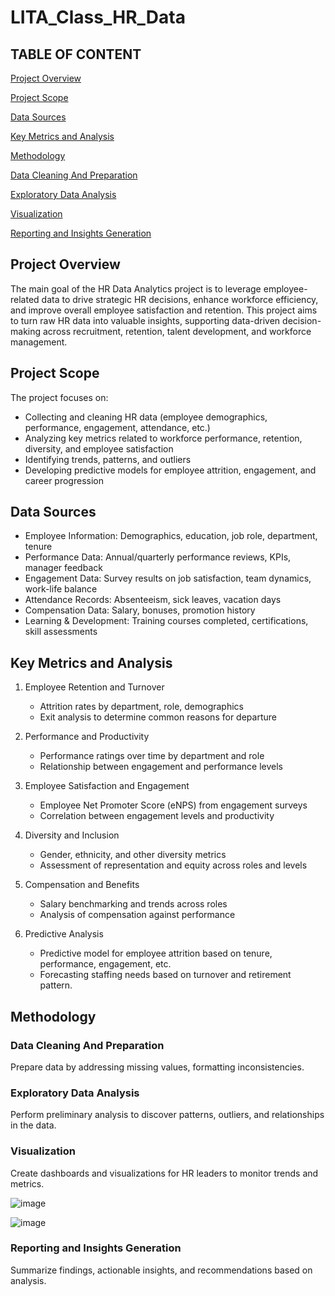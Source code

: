 # LITA_Class_HR_Data


## TABLE OF CONTENT

[Project Overview](#project-overview)

[ Project Scope](#project-scope)

[ Data Sources](#data-sources)

[Key Metrics and Analysis](#key-metrics-and-analysis)

[Methodology](#methodology)

[Data Cleaning And Preparation](#data-cleaning-and-preparation)

[Exploratory Data Analysis](#exploratory-data-analysis)

[Visualization](#visualization)

[Reporting and Insights Generation](#reporting-and-insights-generation)




## Project Overview

The main goal of the HR Data Analytics project is to leverage employee-related data to drive strategic HR decisions, enhance workforce efficiency, and improve overall employee satisfaction and retention. 
This project aims to turn raw HR data into valuable insights, supporting data-driven decision-making across recruitment, retention, talent development, and workforce management.

## Project Scope
The project focuses on:

   -  Collecting and cleaning HR data (employee demographics, performance, engagement, attendance, etc.)
   - Analyzing key metrics related to workforce performance, retention, diversity, and employee satisfaction
   - Identifying trends, patterns, and outliers
   - Developing predictive models for employee attrition, engagement, and career progression

## Data Sources

  - Employee Information: Demographics, education, job role, department, tenure
  -  Performance Data: Annual/quarterly performance reviews, KPIs, manager feedback
  -  Engagement Data: Survey results on job satisfaction, team dynamics, work-life balance
  -  Attendance Records: Absenteeism, sick leaves, vacation days
  -  Compensation Data: Salary, bonuses, promotion history
  -  Learning & Development: Training courses completed, certifications, skill assessments

## Key Metrics and Analysis

   1. Employee Retention and Turnover
       - Attrition rates by department, role, demographics
       - Exit analysis to determine common reasons for departure

   2. Performance and Productivity
       - Performance ratings over time by department and role
       - Relationship between engagement and performance levels

   3. Employee Satisfaction and Engagement
       - Employee Net Promoter Score (eNPS) from engagement surveys
       - Correlation between engagement levels and productivity

   4.  Diversity and Inclusion
       - Gender, ethnicity, and other diversity metrics
       - Assessment of representation and equity across roles and levels

   5. Compensation and Benefits
      - Salary benchmarking and trends across roles
      - Analysis of compensation against performance

   6. Predictive Analysis
      - Predictive model for employee attrition based on tenure, performance, engagement, etc.
      - Forecasting staffing needs based on turnover and retirement pattern.

## Methodology

### Data Cleaning And Preparation
Prepare data by addressing missing values, formatting inconsistencies.
     
###  Exploratory Data Analysis 
Perform preliminary analysis to discover patterns, outliers, and relationships in the data.

### Visualization
Create dashboards and visualizations for HR leaders to monitor trends and metrics.

![image](https://github.com/user-attachments/assets/8d00eb7c-652a-4a6d-bde4-968256409707)

![image](https://github.com/user-attachments/assets/93d9627d-affc-4702-bdfa-26b6d605da02)

### Reporting and Insights Generation
Summarize findings, actionable insights, and recommendations based on analysis.

